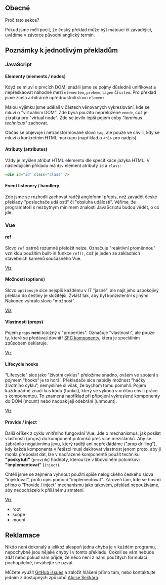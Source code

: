 <!-- THIS PAGE SHOULD LATER TRANSFORM INTO SOME -->
<!-- "Notes on Czech transalation" -->
<!-- DOCS PAGE -->
<!-- IT IS INTENDED TO EXPLAIN SOME DECISIONS MADE -->
<!-- DURING THE TRANSLATION PROCESS -->
<!-- WITH LINKS TO GLOSSARY -->
<!-- TO AVOID NEWCOMMERS CONFUSION -->

## Obecné

Proč tato sekce?

Pokud jsme měli pocit, že český překlad může být matoucí či zavádějící, uvádíme v závorce původní anglický termín.

## Poznámky k jednotlivým překladům

### JavaScript

#### Elementy (elements / nodes)

Když se mluví o prvcích DOM, snažili jsme se pojmy důsledně unifikovat a nepřeskaovat náhodně mezi `elementem`, `prvkem`, `tagem` či `uzlem`. Pro překlad jsme zcela arbitrárně upřednostnili slovo `element`.

Malou výjimku jsme udělali v částech věnovaných vykreslování, kde se mluví o "virtuálním DOM". Zde bývá použito nepřeložené `vnode`, což je zkratka pro "virtual node". Zde se jevilo lepší pojem coby _"terminus technicus"_ zachovat.

Občas se objevuje i netransformované slovo `tag`, ale pouze ve chvíli, kdy se mluví o konkrétním HTML markupu (například o `<h1>` pro nadpis).

#### Atributy (attributes)

Vždy je myšlen atribut HTML elementu dle specifikace jazyka HTML. V následujícím příkladu má `div` element atributy `id` a `class`:

```html
<div id="id" class="class" />
```

#### Event listenery / handlery

Zde jsme se rozhodli zachovat raději anglofonní přepis, než zavádět české překlady "posluchače událostí" či "obsluha událostí". Věříme, že programátoři s nezbytným minimem znalostí JavaScriptu budou vědět, o co jde.

### Vue

#### ref

Slovo `ref` patrně rozumně přeložit nelze. Označuje "reaktivní proměnnou" vzniklou použitím built-in funkce `ref()`, což je jeden ze základních stavebních kamenů současného Vue.

[Viz](/glossary/#ref)

#### Možnosti (options)

Slovo `options` je sice nejspíš každému v IT "jasné", ale najít jeho uspokojivý překlad do češtiny je složitější. Zvlášť tak, aby byl konzistentní s jinými. Nakonec vyhrálo slovo "možnost".

[Viz](/glossary/#options-api)

#### Vlastnosti (props)

Pojem `props` **není** totožný s "properties". Označuje "vlastnosti", ale pouze ty, které se předávají dovnitř [SFC komponenty](https://vuejs.org/glossary/#single-file-component), která je speciálním způsobem deklaruje. 

[Viz](/glossary/#prop)

#### Lifecycle hooks

"Lifecycle" sice jako "životní cyklus" přeložíme snadno, ovšem ve spojení s pojmem "hooks" je to horší. Překladače sice nabídly možnost "háčky životního cyklu", nemyslíme si však, že bychom tomu pomohli. Pojem každopádně značí kus kódu (funkci), který se vykoná v určitou chvíli práce s komponentou. To znamená například při připojení vykreslené komponenty do DOM (mount) nebo naopak její odebrání (unmount).

[Viz](/glossary/#lifecycle-hooks)

#### Provide / inject

Další oříšek z cyklu vnitřního fungování Vue. Jde o mechanismus, jak posílat vlastnosti (props) do komponent potomků přes více mezičlánků. Aby se zabránilo negativnímu jevu, který raději ani nepřekládáme ("prop drilling"), kdy každá komponenta v řetězci musí deklrovat vlastnost jenom proto, aby ji mohla přeposlat dát, lze v nadřazené komponentě použít techniku **"poskytutí"** (`provide`) hodnoty, kterou lze v libovolném potomkovi **"implementovat"** (`inject`). 

Chtěli jsme se zejména vyhnout použití spíše nelogického českého slova "injektovat", proto opis pomocí "implementovat". Zároveň tam, kde se hovoří přímo o "Provide / inject" mechanismu jako takovém, překlad nepoužíváme, aby nedocházelo k přílišnému zmatení.

[Viz](/glossary/#provide-inject)

<!-- WIP -->

- root
- scope
- mount

## Reklamace

Nikdo není dokonalý a jelikož alespoň jedna chyba je v každém programu, nepochybně jsou nějaké chyby i v tomto překladu. Cokoli se vám nebude zdát nebo pokud vám přijde, že něco není z námi použitých formulací pochopitelné, neváhejte se ozvat.

Můžete využít [GitHub issues](https://github.com/vuejs-translations/docs-cs/issues) a založit hlášení přímo tam, nebo kontaktujte jedním z dostupných způsobů [Aloise Sečkára](https://alois-seckar.cz/).
